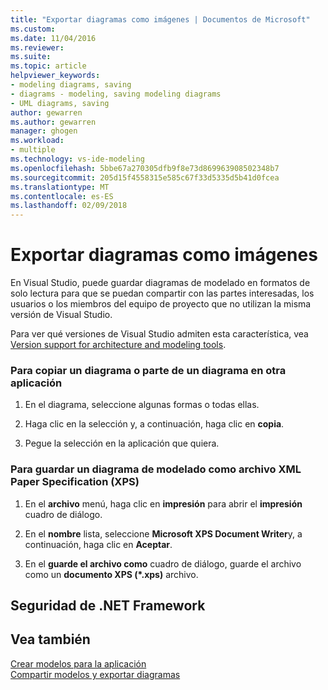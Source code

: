 ```yaml
---
title: "Exportar diagramas como imágenes | Documentos de Microsoft"
ms.custom: 
ms.date: 11/04/2016
ms.reviewer: 
ms.suite: 
ms.topic: article
helpviewer_keywords:
- modeling diagrams, saving
- diagrams - modeling, saving modeling diagrams
- UML diagrams, saving
author: gewarren
ms.author: gewarren
manager: ghogen
ms.workload:
- multiple
ms.technology: vs-ide-modeling
ms.openlocfilehash: 5bbe67a270305dfb9f8e73d869963908502348b7
ms.sourcegitcommit: 205d15f4558315e585c67f33d5335d5b41d0fcea
ms.translationtype: MT
ms.contentlocale: es-ES
ms.lasthandoff: 02/09/2018
---
```

# <a name="export-diagrams-as-images"></a>Exportar diagramas como imágenes
En Visual Studio, puede guardar diagramas de modelado en formatos de solo lectura para que se puedan compartir con las partes interesadas, los usuarios o los miembros del equipo de proyecto que no utilizan la misma versión de Visual Studio.  
  
 Para ver qué versiones de Visual Studio admiten esta característica, vea [Version support for architecture and modeling tools](../modeling/what-s-new-for-design-in-visual-studio.md#VersionSupport).  
  
### <a name="to-copy-a-diagram-or-part-of-a-diagram-to-another-application"></a>Para copiar un diagrama o parte de un diagrama en otra aplicación  
  
1.  En el diagrama, seleccione algunas formas o todas ellas.  
  
2.  Haga clic en la selección y, a continuación, haga clic en **copia**.  
  
3.  Pegue la selección en la aplicación que quiera.  
  
### <a name="to-save-a-modeling-diagram-as-an-xml-paper-specification-xps-file"></a>Para guardar un diagrama de modelado como archivo XML Paper Specification (XPS)  
  
1.  En el **archivo** menú, haga clic en **impresión** para abrir el **impresión** cuadro de diálogo.  
  
2.  En el **nombre** lista, seleccione **Microsoft XPS Document Writer**y, a continuación, haga clic en **Aceptar**.  
  
3.  En el **guarde el archivo como** cuadro de diálogo, guarde el archivo como un **documento XPS (\*.xps)** archivo.  
  
## <a name="net-framework-security"></a>Seguridad de .NET Framework  
  
## <a name="see-also"></a>Vea también  
 [Crear modelos para la aplicación](../modeling/create-models-for-your-app.md)   
 [Compartir modelos y exportar diagramas](../modeling/share-models-and-exporting-diagrams.md)